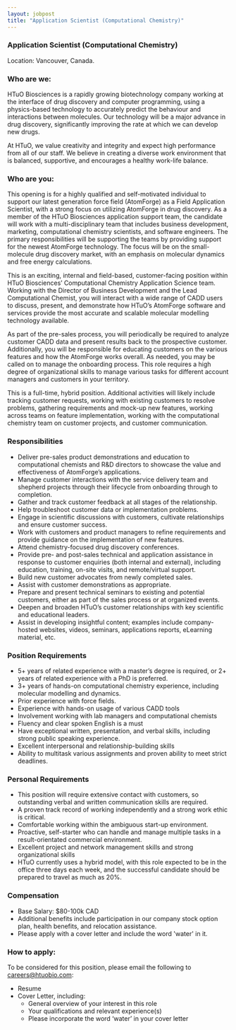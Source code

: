 ```yaml
---
layout: jobpost
title: "Application Scientist (Computational Chemistry)"
---
```


### Application Scientist (Computational Chemistry)

Location: Vancouver, Canada.

### Who are we:
HTuO Biosciences is a rapidly growing biotechnology company working at the interface of drug discovery and computer programming, using a physics-based technology to accurately predict the behaviour and interactions between molecules. Our technology will be a major advance in drug discovery, significantly improving the rate at which we can develop new drugs.

At HTuO, we value creativity and integrity and expect high performance from all of our staff. We believe in creating a diverse work environment that is balanced, supportive, and encourages a healthy work-life balance.

### Who are you: 
This opening is for a highly qualified and self-motivated individual to support our latest generation force field (AtomForge) as a Field Application Scientist, with a strong focus on utilizing AtomForge in drug discovery. As a member of the HTuO Biosciences application support team, the candidate will work with a multi-disciplinary team that includes business development, marketing, computational chemistry scientists, and software engineers. The primary responsibilities will be supporting the teams by providing support for the newest AtomForge technology. The focus will be on the small-molecule drug discovery market, with an emphasis on molecular dynamics and free energy calculations.

This is an exciting, internal and field-based, customer-facing position within HTuO Biosciences’ Computational Chemistry Application Science team. Working with the Director of Business Development and the Lead Computational Chemist, you will interact with a wide range of CADD users to discuss, present, and demonstrate how HTuO’s AtomForge software and services provide the most accurate and scalable molecular modelling technology available. 

As part of the pre-sales process, you will periodically be required to analyze customer CADD data and present results back to the prospective customer. Additionally, you will be responsible for educating customers on the various features and how the AtomForge works overall. As needed, you may be called on to manage the onboarding process. This role requires a high degree of organizational skills to manage various tasks for different account managers and customers in your territory. 

This is a full-time, hybrid position. Additional activities will likely include tracking customer requests, working with existing customers to resolve problems, gathering requirements and mock-up new features, working across teams on feature implementation, working with the computational chemistry team on customer projects, and customer communication.

### Responsibilities

* Deliver pre-sales product demonstrations and education to computational chemists and R&D directors to showcase the value and effectiveness of AtomForge’s applications.
* Manage customer interactions with the service delivery team and shepherd projects through their lifecycle from onboarding through to completion.
* Gather and track customer feedback at all stages of the relationship.
* Help troubleshoot customer data or implementation problems.
* Engage in scientific discussions with customers, cultivate relationships and ensure customer success.
* Work with customers and product managers to refine requirements and provide guidance on the implementation of new features.
* Attend chemistry-focused drug discovery conferences. 
* Provide pre- and post-sales technical and application assistance in response to customer enquiries (both internal and external), including education, training, on-site visits, and remote/virtual support.
* Build new customer advocates from newly completed sales.
* Assist with customer demonstrations as appropriate.
* Prepare and present technical seminars to existing and potential customers, either as part of the sales process or at organized events.
* Deepen and broaden HTuO’s customer relationships with key scientific and educational leaders.
* Assist in developing insightful content; examples include company-hosted websites, videos, seminars, applications reports, eLearning material, etc.

### Position Requirements

* 5+ years of related experience with a master’s degree is required, or 2+ years of related experience with a PhD is preferred.
* 3+ years of hands-on computational chemistry experience, including molecular modelling and dynamics.
* Prior experience with force fields.
* Experience with hands-on usage of various CADD tools
* Involvement working with lab managers and computational chemists
* Fluency and clear spoken English is a must
* Have exceptional written, presentation, and verbal skills, including strong public speaking experience.
* Excellent interpersonal and relationship-building skills
* Ability to multitask various assignments and proven ability to meet strict deadlines.

### Personal Requirements

* This position will require extensive contact with customers, so outstanding verbal and written communication skills are required.
* A proven track record of working independently and a strong work ethic is critical.
* Comfortable working within the ambiguous start-up environment.
* Proactive, self-starter who can handle and manage multiple tasks in a result-orientated commercial environment.
* Excellent project and network management skills and strong organizational skills
* HTuO currently uses a hybrid model, with this role expected to be in the office three days each week, and the successful candidate should be prepared to travel as much as 20%.  

### Compensation
* Base Salary:  $80-100k CAD
* Additional benefits include participation in our company stock option plan, health benefits, and relocation assistance.
* Please apply with a cover letter and include the word 'water' in it.

### How to apply:

To be considered for this position, please email the following to [careers@htuobio.com](mailto:careers@htuobio.com):
* Resume
* Cover Letter, including:
  * General overview of your interest in this role
  * Your qualifications and relevant experience(s)
  * Please incorporate the word ‘water’ in your cover letter